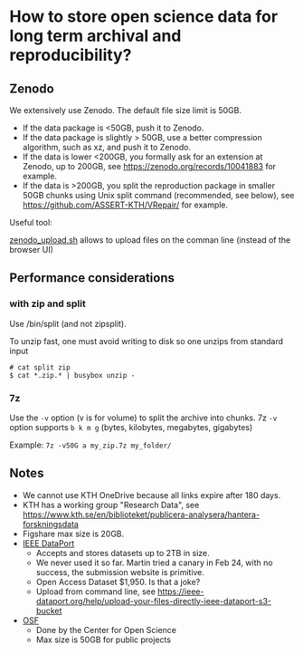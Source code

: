 # How to store open science data for long term archival and reproducibility?

## Zenodo

We extensively use Zenodo. The default file size limit is 50GB. 

* If the data package is <50GB, push it to Zenodo.
* If the data package is slightly > 50GB, use a better compression algorithm, such as xz, and push it to Zenodo.
* If the data is lower <200GB,  you formally ask for an extension at Zenodo, up to 200GB, see https://zenodo.org/records/10041883 for example.
* If the data is >200GB, you split the reproduction package in smaller 50GB chunks using Unix split command (recommended, see below), see https://github.com/ASSERT-KTH/VRepair/ for example. 

Useful tool:

[zenodo_upload.sh](https://github.com/jhpoelen/zenodo-upload/) allows to upload files on the comman line (instead of the browser UI)

## Performance considerations

### with zip and split

Use /bin/split (and not zipsplit).

To unzip fast, one must avoid writing to disk so one unzips from standard input

```
# cat split zip
$ cat *.zip.* | busybox unzip -
```

### 7z 

Use the `-v` option (v is for volume) to split the archive into chunks. 
 7z `-v` option supports `b k m g` (bytes, kilobytes, megabytes, gigabytes)

Example:
`7z -v50G a my_zip.7z my_folder/`

## Notes

* We cannot use KTH OneDrive because all links expire after 180 days.
* KTH has a working group "Research Data", see <https://www.kth.se/en/biblioteket/publicera-analysera/hantera-forskningsdata> 
* Figshare max size is 20GB.
* [IEEE DataPort](https://ieee-dataport.org/) 
  - Accepts and stores datasets up to 2TB in size. 
  - We never used it so far. Martin tried a canary in Feb 24, with no success, the submission website is primitive.
  - Open Access Dataset $1,950. Is that a joke?
  - Upload from command line, see https://ieee-dataport.org/help/upload-your-files-directly-ieee-dataport-s3-bucket
* [OSF](https://osf.io/)
  - Done by the Center for Open Science
  - Max size is 50GB for public projects
